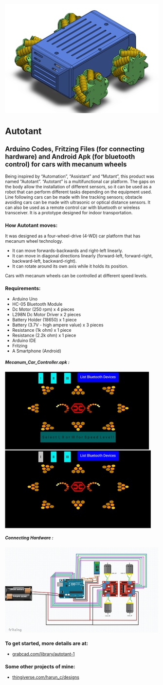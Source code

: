![](Images/FLT_Pers.png) 

# Autotant
## Arduino Codes, Fritzing Files (for connecting hardware) and Android Apk (for bluetooth control) for cars with mecanum wheels

Being inspired by “Automation”, “Assistant” and “Mutant”, this product was named “Autotant”. “Autotant” is a multifunctional car platform. The gaps on the body allow the installation of different sensors, so it can be used as a robot that can perform different tasks depending on the equipment used. Line following cars can be made with line tracking sensors; obstacle avoiding cars can be made with ultrasonic or optical distance sensors. It can also be used as a remote control car with bluetooth or wireless transceiver. It is a prototype designed for indoor transportation. 

### How Autotant moves:

It was designed as a four-wheel-drive (4-WD) car platform that has mecanum wheel technology.
-	It can move forwards-backwards and right-left linearly.
-	It can move in diagonal directions linearly (forward-left, forward-right, backward-left, backward-right).
-	It can rotate around its own axis while it holds its position.

Cars with mecanum wheels can be controlled at different speed levels. 
### Requirements:
-	Arduino Uno
-	HC-05 Bluetooth Module
-	Dc Motor (250 rpm) x 4 pieces
-	L298N Dc Motor Driver x 2 pieces
-	Battery Holder (18650) x 1 piece
-	Battery (3.7V - high ampere value) x 3 pieces
-	Resistance (1k ohm) x 1 piece
-	Resistance (2.2k ohm) x 1 piece
-	Arduino IDE
-	Fritzing
-	A Smartphone (Android)

##### Mecanum_Car_Controller.apk :
![](Images/Apk_01.png)
![](Images/Apk_02.png)
##### Connecting Hardware :
![](Images/Connections.png)
### To get started, more details are at:
-	[grabcad.com/library/autotant-1](https://grabcad.com/library/autotant-1)
### Some other projects of mine:
-	[thingiverse.com/harun_c/designs](https://www.thingiverse.com/harun_c/designs)
